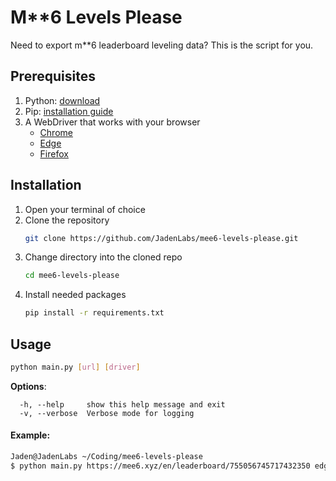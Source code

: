 # M\*\*6 Levels Please

Need to export m\*\*6 leaderboard leveling data? This is the script for you.

## Prerequisites

1. Python: [download](https://www.python.org/downloads/)
2. Pip: [installation guide](https://pip.pypa.io/en/stable/installation/)
3. A WebDriver that works with your browser
    - [Chrome](https://sites.google.com/chromium.org/driver/?pli=1)
    - [Edge](https://developer.microsoft.com/en-us/microsoft-edge/tools/webdriver/?form=MA13LH)
    - [Firefox](https://github.com/mozilla/geckodriver/releases)

## Installation

1. Open your terminal of choice
2. Clone the repository
    ```bash
    git clone https://github.com/JadenLabs/mee6-levels-please.git
    ```
3. Change directory into the cloned repo
    ```bash
    cd mee6-levels-please
    ```
4. Install needed packages
    ```bash
    pip install -r requirements.txt
    ```

## Usage

```bash
python main.py [url] [driver]
```

**Options**:

```
  -h, --help     show this help message and exit
  -v, --verbose  Verbose mode for logging
```

#### Example:

```bash
Jaden@JadenLabs ~/Coding/mee6-levels-please
$ python main.py https://mee6.xyz/en/leaderboard/755056745717432350 edge -v
```
